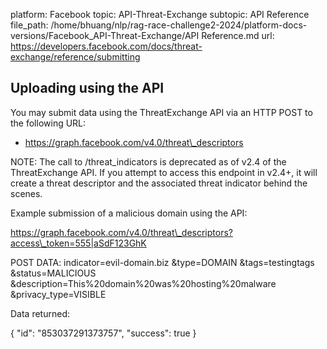 platform: Facebook
topic: API-Threat-Exchange
subtopic: API Reference
file_path: /home/bhuang/nlp/rag-race-challenge2-2024/platform-docs-versions/Facebook_API-Threat-Exchange/API Reference.md
url: https://developers.facebook.com/docs/threat-exchange/reference/submitting

## Uploading using the API

You may submit data using the ThreatExchange API via an HTTP POST to the following URL:

* https://graph.facebook.com/v4.0/threat\_descriptors
    

NOTE: The call to /threat\_indicators is deprecated as of v2.4 of the ThreatExchange API. If you attempt to access this endpoint in v2.4+, it will create a threat descriptor and the associated threat indicator behind the scenes.

Example submission of a malicious domain using the API:

https://graph.facebook.com/v4.0/threat\_descriptors?access\_token=555|aSdF123GhK

POST DATA:
indicator=evil-domain.biz
&amp;type=DOMAIN
&amp;tags=testingtags
&amp;status=MALICIOUS
&amp;description=This%20domain%20was%20hosting%20malware
&amp;privacy\_type=VISIBLE

Data returned:

{
"id": "853037291373757",
"success": true
}